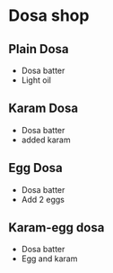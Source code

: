 # Dosa shop

## Plain Dosa
* Dosa batter
* Light oil

## Karam Dosa
* Dosa batter
* added karam

## Egg Dosa
* Dosa batter
* Add 2 eggs

## Karam-egg dosa
* Dosa batter
* Egg and karam